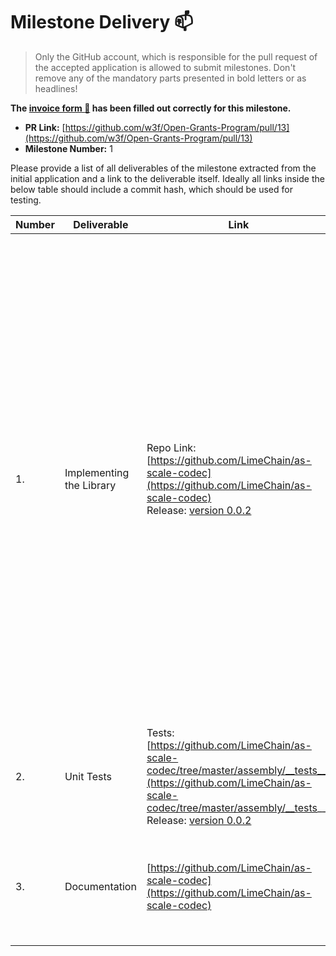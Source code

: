 
# Milestone Delivery :mailbox:

> Only the GitHub account, which is responsible for the pull request of the accepted application is allowed to submit milestones. Don't remove any of the mandatory parts presented in bold letters or as headlines!

**The [invoice form :pencil:](https://forms.gle/8Wx7nxtq8fKrsuEz8) has been filled out correctly for this milestone.**  

* **PR Link:** [https://github.com/w3f/Open-Grants-Program/pull/13](https://github.com/w3f/Open-Grants-Program/pull/13)
* **Milestone Number:** 1

Please provide a list of all deliverables of the milestone extracted from the initial application and a link to the deliverable itself. Ideally all links inside the below table should include a commit hash, which should be used for testing.

| Number | Deliverable | Link | Notes |
| ------------- | ------------- | ------------- |------------- |
| 1. | Implementing the Library |Repo Link: [https://github.com/LimeChain/as-scale-codec](https://github.com/LimeChain/as-scale-codec) <br> Release: [version 0.0.2](https://github.com/LimeChain/as-scale-codec/releases/tag/0.0.2)| All of the specified types have been implemented, excluding the `Tuples`. We had technical dificulties implementing a general `Tuples` encoder/decoder due to AssemblyScript limitations (AS does not support reflection and `tuples`). After consulting with the AssemblyScript Dev team, we've decided to mitigate the risk by not implementing a general `Tuples` encoder/decoder, but rather implement the concrete Objects (`Block`, `Extrinsic` etc..). We will be extending the library with the object types while we are working on the AS Runtime Generation Grant. | 
| 2.  | Unit Tests |Tests: [https://github.com/LimeChain/as-scale-codec/tree/master/assembly/__tests__](https://github.com/LimeChain/as-scale-codec/tree/master/assembly/__tests__) <br> Release: [version 0.0.2](https://github.com/LimeChain/as-scale-codec/releases/tag/0.0.2)| There are unit tests for all of the supported types. | 
| 3.  | Documentation |[https://github.com/LimeChain/as-scale-codec](https://github.com/LimeChain/as-scale-codec)| Documentation on how to import and use all of the types is provided, as well as instructions on how to run the unit tests of the library.|
